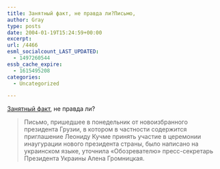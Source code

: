 ```yaml
---
title: Занятный факт, не правда ли?Письмо,
author: Gray
type: posts
date: 2004-01-19T15:24:59+00:00
excerpt:
url: /4466
esml_socialcount_LAST_UPDATED:
  - 1497260544
essb_cache_expire:
  - 1615495208
categories:
  - Uncategorized

---
```








<a href="http://www.obozrevatel.com.ua/news/19/112782.html" target="_blank">Занятный факт</a>, не правда ли?

> Письмо, пришедшее в понедельник от новоизбранного президента Грузии, в котором в частности содержится приглашение Леониду Кучме принять участие в церемонии инаугурации нового президента страны, было написано на украинском языке, уточнила &#171;Обозревателю&#187; пресс-секретарь Президента Украины Алена Громницкая.
